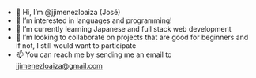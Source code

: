 - 👋 Hi, I’m @jjimenezloaiza (José)
- 👀 I’m interested in languages and programming!
- 🌱 I’m currently learning Japanese and full stack web development
- 💞️ I’m looking to collaborate on projects that are good for beginners and if not, I still would want to participate
- 📫 You can reach me by sending me an email to jjimenezloaiza@gmail.com

<!---
jjimenezloaiza/jjimenezloaiza is a ✨ special ✨ repository because its `README.md` (this file) appears on your GitHub profile.
You can click the Preview link to take a look at your changes.
--->
